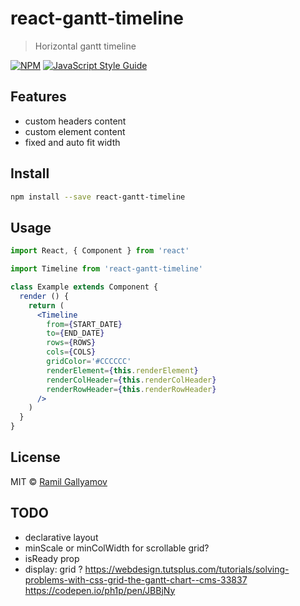 # react-gantt-timeline

> Horizontal gantt timeline

[![NPM](https://img.shields.io/npm/v/react-gantt-timeline.svg)](https://www.npmjs.com/package/react-gantt-timeline) [![JavaScript Style Guide](https://img.shields.io/badge/code_style-standard-brightgreen.svg)](https://standardjs.com)

## Features

* custom headers content
* custom element content
* fixed and auto fit width

## Install

```bash
npm install --save react-gantt-timeline
```

## Usage

```jsx
import React, { Component } from 'react'

import Timeline from 'react-gantt-timeline'

class Example extends Component {
  render () {
    return (
      <Timeline
        from={START_DATE}
        to={END_DATE}
        rows={ROWS}
        cols={COLS}
        gridColor='#CCCCCC'
        renderElement={this.renderElement}
        renderColHeader={this.renderColHeader}
        renderRowHeader={this.renderRowHeader}
      />
    )
  }
}
```

## License

MIT © [Ramil Gallyamov](https://github.com/gallyamow)

## TODO

* declarative layout
* minScale or minColWidth for scrollable grid?
* isReady prop
* display: grid ? 
  https://webdesign.tutsplus.com/tutorials/solving-problems-with-css-grid-the-gantt-chart--cms-33837
  https://codepen.io/ph1p/pen/JBBjNy
